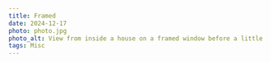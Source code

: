 ```yaml
---
title: Framed
date: 2024-12-17
photo: photo.jpg
photo_alt: View from inside a house on a framed window before a little frame
tags: Misc
---
```

